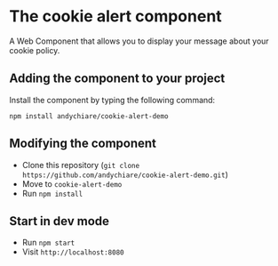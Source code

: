 # The cookie alert component

A Web Component that allows you to display your message about your cookie policy.

## Adding the component to your project

Install the component by typing the following command:

`npm install andychiare/cookie-alert-demo`



## Modifying the component

* Clone this repository (`git clone https://github.com/andychiare/cookie-alert-demo.git`)
* Move to `cookie-alert-demo`
* Run `npm install`



## Start in dev mode

* Run `npm start`
* Visit `http://localhost:8080`


